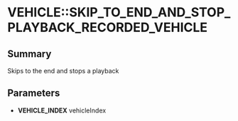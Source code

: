 # VEHICLE::SKIP_TO_END_AND_STOP_PLAYBACK_RECORDED_VEHICLE

## Summary
Skips to the end and stops a playback

## Parameters
* **VEHICLE_INDEX** vehicleIndex